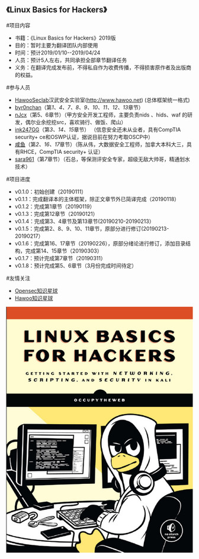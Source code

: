 ## 《Linux Basics for Hackers》

#项目内容 
- 书籍：《Linux Basics for Hackers》2019版
- 目的：暂时主要为翻译团队内部使用
- 时间：预计2019/01/10--2019/04/24
- 人员：预计5人左右，共同承担全部章节翻译任务
- 义务：在翻译完成发布前，不得私自作为收费传播，不得损害原作者及出版商的权益。

#参与人员
- [HawooSeclab](https://github.com/hawoosec)汉武安全实验室(http://www.hawoo.net) (总体框架统一格式)
- [byr0nchan](https://github.com/byr0nchan)（第*1、4、7、8、9、10、11、12、13*章节）
- [nJcx](https://github.com/nJcx)（第5、6章节）（甲方安全开发工程师，主要负责nids 、hids、waf 的研发，偶尔业余挖挖src，喜欢骑行、做饭、爬山）
- [ink247GG](https://github.com/ink247GG)（第*3、14、15*章节）
（信息安全还未从业者，具有CompTIA security+ ce和OSWP认证，据说目前在努力考取OSCP中）
- [咸鱼]()（第*2、16、17*章节）（陈从伟，大数据安全工程师，加拿大本科大三，具有RHCE，CompTIA security+ 认证）
- [sara961](https://github.com/sara961)（第*7*章节）（石总，等保测评安全专家，超级无敌大帅哥，精通划水技术）

#项目进度 
- v0.1.0：初始创建（20190111）
- v0.1.1：完成翻译本的主体框架，除正文章节外已简译完成（20190118）
- v0.1.2：完成第1章节（20190119）
- v0.1.3：完成第12章节（20190121）
- v0.1.4：完成第3、4章节及第13章节(20190210-20190213）
- v0.1.5：完成第2、8、9、10、11章节，原部分进行修订(20190213-20190217）
- v0.1.6：完成第16、17章节（20190226），原部分绪论进行修订，添加目录结构，完成第14、15章节（20190303）
- v0.1.7：预计完成第7章节（20190311）
- v0.1.8：预计完成第5、6章节（3月份完成时间待定）


#友情关注 
- [Opensec知识星球](https://t.zsxq.com/vrvjAuN)
- [Hawoo知识星球](https://t.zsxq.com/2bQvFYJ)

![](./Book_name.jpg)
